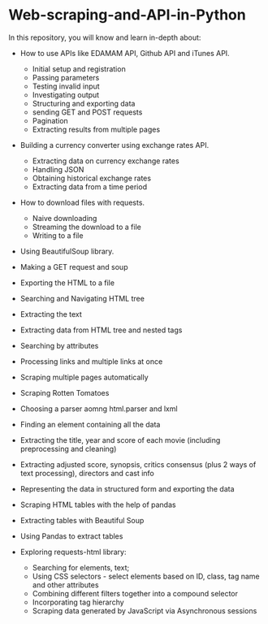 # Web-scraping-and-API-in-Python
In this repository, you will know and learn in-depth about: 
* How to use APIs like EDAMAM API, Github API and iTunes API.
  * Initial setup and registration
  * Passing parameters
  * Testing invalid input
  * Investigating output
  * Structuring and exporting data
  * sending GET and POST requests
  * Pagination
  * Extracting results from multiple pages
  
* Building a currency converter using exchange rates API. 
  * Extracting data on currency exchange rates
  * Handling JSON
  * Obtaining historical exchange rates
  * Extracting data from a time period

* How to download files with requests. 
  * Naive downloading
  * Streaming the download to a file
  * Writing to a file

* Using BeautifulSoup library.
 * Making a GET request and soup
 * Exporting the HTML to a file
 * Searching and Navigating HTML tree
 * Extracting the text
 * Extracting data from HTML tree and nested tags
 * Searching by attributes
 * Processing links and multiple links at once
 * Scraping multiple pages automatically

* Scraping Rotten Tomatoes
 * Choosing a parser aomng html.parser and lxml
 * Finding an element containing all the data 
 * Extracting the title, year and score of each movie (including preprocessing and cleaning)
 * Extracting adjusted score, synopsis, critics consensus (plus 2 ways of text processing), directors and cast info
 * Representing the data in structured form and exporting the data
    
* Scraping HTML tables with the help of pandas
 * Extracting tables with Beautiful Soup
 * Using Pandas to extract tables
 
* Exploring requests-html library: 
  * Searching for elements, text; 
  * Using CSS selectors - select elements based on ID, class, tag name and other attributes
  * Combining different filters together into a compound selector
  * Incorporating tag hierarchy
  * Scraping data generated by JavaScript via Asynchronous sessions
